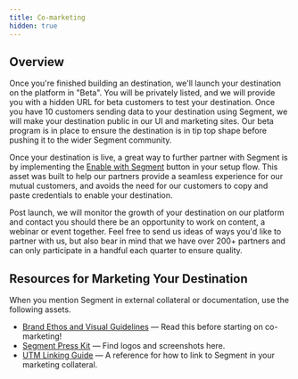 ```yaml
---
title: Co-marketing
hidden: true
---
```


## Overview

Once you're finished building an destination, we'll launch your destination on the platform in "Beta". You will be privately listed, and we will provide you with a hidden URL for beta customers to test your destination. Once you have 10 customers sending data to your destination using Segment, we will make your destination public in our UI and marketing sites. Our beta program is in place to ensure the destination is in tip top shape before pushing it to the wider Segment community.

Once your destination is live, a great way to further partner with Segment is by implementing the [Enable with Segment](/docs/partners/enable-with-segment/) button in your setup flow. This asset was built to help our partners provide a seamless experience for our mutual customers, and avoids the need for our customers to copy and paste credentials to enable your destination.

Post launch, we will monitor the growth of your destination on our platform and contact you should there be an opportunity to work on content, a webinar or event together. Feel free to send us ideas of ways you'd like to partner with us, but also bear in mind that we have over 200+ partners and can only participate in a handful each quarter to ensure quality.


## Resources for Marketing Your Destination

When you mention Segment in external collateral or documentation, use the following assets.

- [Brand Ethos and Visual Guidelines](https://app.frontify.com/d/cbjFGf3C9Ni6/brand) — Read this before starting on co-marketing!
- [Segment Press Kit](https://www.dropbox.com/sh/1kebdxo9y1llu91/AADqrrz0b5hLc-angHHK-mSQa?dl=0) — Find logos and screenshots here.
- [UTM Linking Guide](https://docs.google.com/a/segment.com/document/d/1L0MHYdF2SYaMMiodQCYlZELF7pN0TXiZbD22nnlGhEk/) — A reference for how to link to Segment in your marketing collateral.



